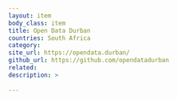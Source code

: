 ```yaml
---
layout: item
body_class: item
title: Open Data Durban
countries: South Africa
category: 
site_url: https://opendata.durban/
github_url: https://github.com/opendatadurban
related: 
description: >
  
---
```

